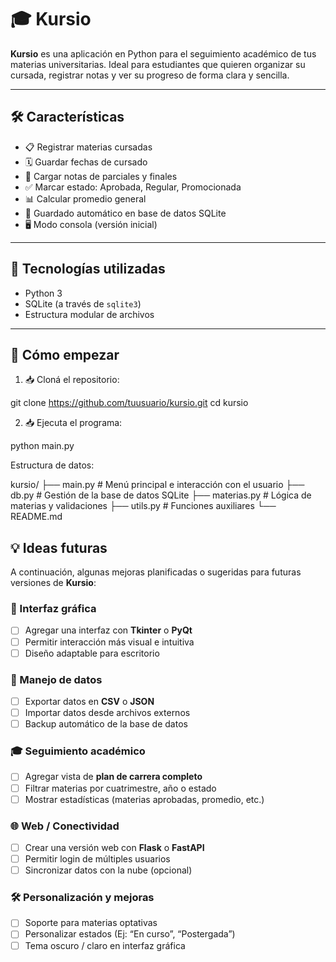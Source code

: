 # 🎓 Kursio

**Kursio** es una aplicación en Python para el seguimiento académico de tus materias universitarias. Ideal para estudiantes que quieren organizar su cursada, registrar notas y ver su progreso de forma clara y sencilla.

---

## 🛠️ Características

- 📋 Registrar materias cursadas
- 🗓️ Guardar fechas de cursado
- 🧮 Cargar notas de parciales y finales
- ✅ Marcar estado: Aprobada, Regular, Promocionada
- 📊 Calcular promedio general
- 💾 Guardado automático en base de datos SQLite
- 🖥️ Modo consola (versión inicial)

---

## 🧩 Tecnologías utilizadas

- Python 3
- SQLite (a través de `sqlite3`)
- Estructura modular de archivos

---

## 🚀 Cómo empezar

1. 📥 Cloná el repositorio:

git clone https://github.com/tuusuario/kursio.git
cd kursio

2. 📥 Ejecuta el programa:

python main.py

Estructura de datos:

kursio/
├── main.py             # Menú principal e interacción con el usuario
├── db.py               # Gestión de la base de datos SQLite
├── materias.py         # Lógica de materias y validaciones
├── utils.py            # Funciones auxiliares
└── README.md

## 💡 Ideas futuras

A continuación, algunas mejoras planificadas o sugeridas para futuras versiones de **Kursio**:

### 🎨 Interfaz gráfica
- [ ] Agregar una interfaz con **Tkinter** o **PyQt**
- [ ] Permitir interacción más visual e intuitiva
- [ ] Diseño adaptable para escritorio

### 📁 Manejo de datos
- [ ] Exportar datos en **CSV** o **JSON**
- [ ] Importar datos desde archivos externos
- [ ] Backup automático de la base de datos

### 🎓 Seguimiento académico
- [ ] Agregar vista de **plan de carrera completo**
- [ ] Filtrar materias por cuatrimestre, año o estado
- [ ] Mostrar estadísticas (materias aprobadas, promedio, etc.)

### 🌐 Web / Conectividad
- [ ] Crear una versión web con **Flask** o **FastAPI**
- [ ] Permitir login de múltiples usuarios
- [ ] Sincronizar datos con la nube (opcional)

### 🛠️ Personalización y mejoras
- [ ] Soporte para materias optativas
- [ ] Personalizar estados (Ej: “En curso”, “Postergada”)
- [ ] Tema oscuro / claro en interfaz gráfica